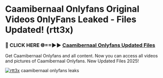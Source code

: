 # Caamibernaal Onlyfans Original Videos 0nlyFans Leaked - Files Updated! (rtt3x)

<h3>🔴 CLICK HERE 🌐==►► <a href="https://tinyurl.com/3hn5wdd3" rel="nofollow">Caamibernaal Onlyfans Updated Files</a></h3>

Get Caamibernaal Onlyfans and all content. Now you can access all videos and pictures of Caamibernaal Onlyfans. New Updated Files 2025!

[![rtt3x](https://i.imgur.com/4HnBqBT.gif)](https://tinyurl.com/3hn5wdd3)
caamibernaal onlyfans leaks